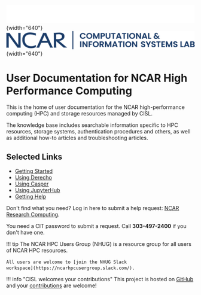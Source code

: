 ![](media/CISL-contemp-logo-white.png#only-dark){width="640"}
![](media/CISL-contemp-logo-blue.png#only-light){width="640"}

# User Documentation for NCAR High Performance Computing

This is the home of user documentation for the NCAR high-performance computing (HPC) and storage resources managed by CISL.

The knowledge base includes searchable information specific to HPC resources, storage systems, authentication procedures and others, as well as additional how-to articles and troubleshooting articles.

## Selected Links

* [Getting Started](./getting-started/index.md)
* [Using Derecho](./compute-systems/derecho/index.md)
* [Using Casper](./compute-systems/casper/index.md)
* [Using JupyterHub](./compute-systems/jupyterhub/index.md)
* [Getting Help](./user-support/index.md)

Don't find what you need? Log in here to submit a help request: [NCAR Research Computing](https://rchelp.ucar.edu/).

You need a CIT password to submit a request. Call **303-497-2400** if you don't have one.


!!! tip
    The NCAR HPC Users Group (NHUG) is a resource group for all users of NCAR HPC resources.

    All users are welcome to [join the NHUG Slack
    workspace](https://ncarhpcusergroup.slack.com/).

!!! info "CISL welcomes your contributions"
    This project is hosted on [GitHub](https://github.com/NCAR/HPC-Docs) and your
    [contributions](./contributing.md)
    are welcome!

